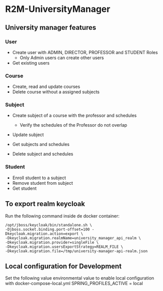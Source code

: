 # R2M-UniversityManager

## University manager features

### User
- Create user with ADMIN, DIRECTOR, PROFESSOR and STUDENT Roles
  - Only Admin users can create other users
- Get existing users

### Course
- Create, read and update courses
- Delete course without a assigned subjects

### Subject
- Create subject of a course with the professor and schedules
  - Verify the schedules of the Professor do not overlap

- Update subject
- Get subjects and schedules
- Delete subject and schedules

### Student
- Enroll student to a subject
- Remove student from subject
- Get student

## To export realm keycloak
Run the following command inside de docker container:
```shell
/opt/jboss/keycloak/bin/standalone.sh \
-Djboss.socket.binding.port-offset=100 -Dkeycloak.migration.action=export \
-Dkeycloak.migration.realmName=university_manager_api_realm \
-Dkeycloak.migration.provider=singleFile \
-Dkeycloak.migration.usersExportStrategy=REALM_FILE \
-Dkeycloak.migration.file=/tmp/university-manager-api-realm.json
```

## Local configuration for Development
Set the following value environmental value to enable local configuration with docker-compose-local.yml
SPRING_PROFILES_ACTIVE = local
